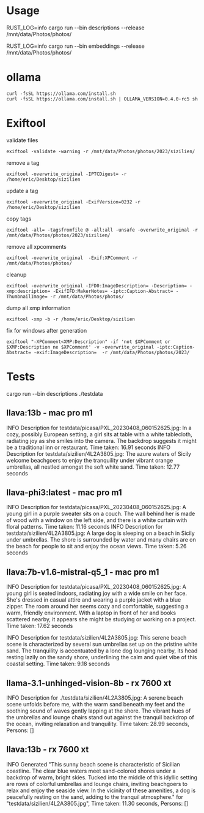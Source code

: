 # Usage

RUST_LOG=info cargo run --bin descriptions --release /mnt/data/Photos/photos/

RUST_LOG=info cargo run --bin embeddings --release /mnt/data/Photos/photos/

# ollama

    curl -fsSL https://ollama.com/install.sh
    curl -fsSL https://ollama.com/install.sh | OLLAMA_VERSION=0.4.0-rc5 sh

# Exiftool 

validate files
    
    exiftool -validate -warning -r /mnt/data/Photos/photos/2023/sizilien/

remove a tag
    
    exiftool -overwrite_original -IPTCDigest= -r /home/eric/Desktop/sizilien

update a tag
    
    exiftool -overwrite_original -ExifVersion=0232 -r /home/eric/Desktop/sizilien

copy tags
    
    exiftool -all= -tagsfromfile @ -all:all -unsafe -overwrite_original -r /mnt/data/Photos/photos/2023/sizilien/

remove all xpcomments
    
    exiftool -overwrite_original  -Exif:XPComment -r /mnt/data/Photos/photos/

cleanup 

    exiftool -overwrite_original -IFD0:ImageDescription= -Description= -xmp:description= -ExifIFD:MakerNotes= -iptc:Caption-Abstract= -ThumbnailImage= -r /mnt/data/Photos/photos/

dump all xmp information

    exiftool -xmp -b -r /home/eric/Desktop/sizilien 

fix for windows after generation

    exiftool "-XPComment<XMP:Description" -if 'not $XPComment or $XMP:Description ne $XPComment' -v -overwrite_original -iptc:Caption-Abstract= -exif:ImageDescription=  -r /mnt/data/Photos/photos/2023/

# Tests

cargo run --bin descriptions ./testdata

## llava:13b - mac pro m1
 INFO Description for testdata/picasa/PXL_20230408_060152625.jpg:  In a cozy, possibly European setting, a girl sits at table with a white tablecloth, radiating joy as she smiles into the camera. The backdrop suggests it might be a traditional inn or restaurant. Time taken: 16.91 seconds
 INFO Description for testdata/sizilien/4L2A3805.jpg:  The azure waters of Sicily welcome beachgoers to enjoy the tranquility under vibrant orange umbrellas, all nestled amongst the soft white sand. Time taken: 12.77 seconds


## llava-phi3:latest - mac pro m1
INFO Description for testdata/picasa/PXL_20230408_060152625.jpg: A young girl in a purple sweater sits on a couch. The wall behind her is made of wood with a window on the left side, and there is a white curtain with floral patterns. Time taken: 11.16 seconds
 INFO Description for testdata/sizilien/4L2A3805.jpg: A large dog is sleeping on a beach in Sicily under umbrellas. The shore is surrounded by water and many chairs are on the beach for people to sit and enjoy the ocean views. Time taken: 5.26 seconds

## llava:7b-v1.6-mistral-q5_1 - mac pro m1
 INFO Description for testdata/picasa/PXL_20230408_060152625.jpg:  A young girl is seated indoors, radiating joy with a wide smile on her face. She's dressed in casual attire and wearing a purple jacket with a blue zipper. The room around her seems cozy and comfortable, suggesting a warm, friendly environment. With a laptop in front of her and books scattered nearby, it appears she might be studying or working on a project.  Time taken: 17.62 seconds
 
 INFO Description for testdata/sizilien/4L2A3805.jpg:  This serene beach scene is characterized by several sun umbrellas set up on the pristine white sand. The tranquility is accentuated by a lone dog lounging nearby, its head resting lazily on the sandy shore, underlining the calm and quiet vibe of this coastal setting.  Time taken: 9.18 seconds

## llama-3.1-unhinged-vision-8b - rx 7600 xt

INFO Description for ./testdata/sizilien/4L2A3805.jpg: A serene beach scene unfolds before me, with the warm sand beneath my feet and the soothing sound of waves gently lapping at the shore. The vibrant hues of the umbrellas and lounge chairs stand out against the tranquil backdrop of the ocean, inviting relaxation and tranquility. Time taken: 28.99 seconds, Persons: []

## llava:13b - rx 7600 xt

INFO Generated "This sunny beach scene is characteristic of Sicilian coastline. The clear blue waters meet sand-colored shores under a backdrop of warm, bright skies. Tucked into the middle of this idyllic setting are rows of colorful umbrellas and lounge chairs, inviting beachgoers to relax and enjoy the seaside view. In the vicinity of these amenities, a dog is peacefully resting on the sand, adding to the tranquil atmosphere." for "testdata/sizilien/4L2A3805.jpg", Time taken: 11.30 seconds, Persons: []




